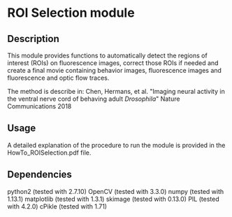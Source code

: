ROI Selection module
=================

Description
-----------
This module provides functions to automatically detect the regions of interest (ROIs) on fluorescence images, correct those ROIs if needed and create a final movie containing behavior images, fluorescence images and fluorescence and optic flow traces.

The method is describe in:
Chen, Hermans, et al.
"Imaging neural activity in the ventral nerve cord of behaving adult *Drosophila*"
Nature Communications 2018

Usage
-----
A detailed explanation of the procedure to run the module is provided in the HowTo_ROISelection.pdf file.

Dependencies
------------
python2     (tested with 2.7.10)
OpenCV      (tested with 3.3.0)
numpy       (tested with 1.13.1)
matplotlib  (tested with 1.3.1)
skimage     (tested with 0.13.0)
PIL         (tested with 4.2.0)
cPikle      (tested with 1.71)


